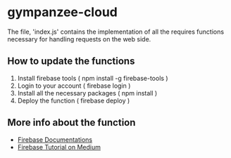 # gympanzee-cloud
The file, 'index.js' contains the implementation of all the requires functions necessary for handling requests on the web side.

## How to update the functions
1. Install firebase tools ( npm install -g firebase-tools )
1. Login to your account ( firebase login )
1. Install all the necessary packages ( npm install )
1. Deploy the function ( firebase deploy )

## More info about the function
* [Firebase Documentations](https://firebase.google.com/docs)
* [Firebase Tutorial on Medium](https://medium.com/codingthesmartway-com-blog/introduction-to-firebase-cloud-functions-c220613f0ef)
